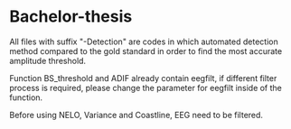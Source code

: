 # Bachelor-thesis
All files with suffix "-Detection" are codes in which automated detection method compared to the gold standard in order to find the most accurate amplitude threshold.

Function BS_threshold and ADIF already contain eegfilt, if different filter process is required, please change the parameter for eegfilt inside of the function.

Before using NELO, Variance and Coastline, EEG need to be filtered.
